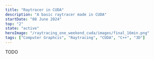 ```yaml
---
title: "Raytracer in CUDA"
description: "A basic raytracer made in CUDA"
startDate: "08 June 2024"
top: "2"
state: "active"
heroImage: "/raytracing_one_weekend_cuda/images/final_16min.png"
tags: ["Computer Graphcis", "Raytracing", "CUDA", "C++", "3D"]
---
```


TODO